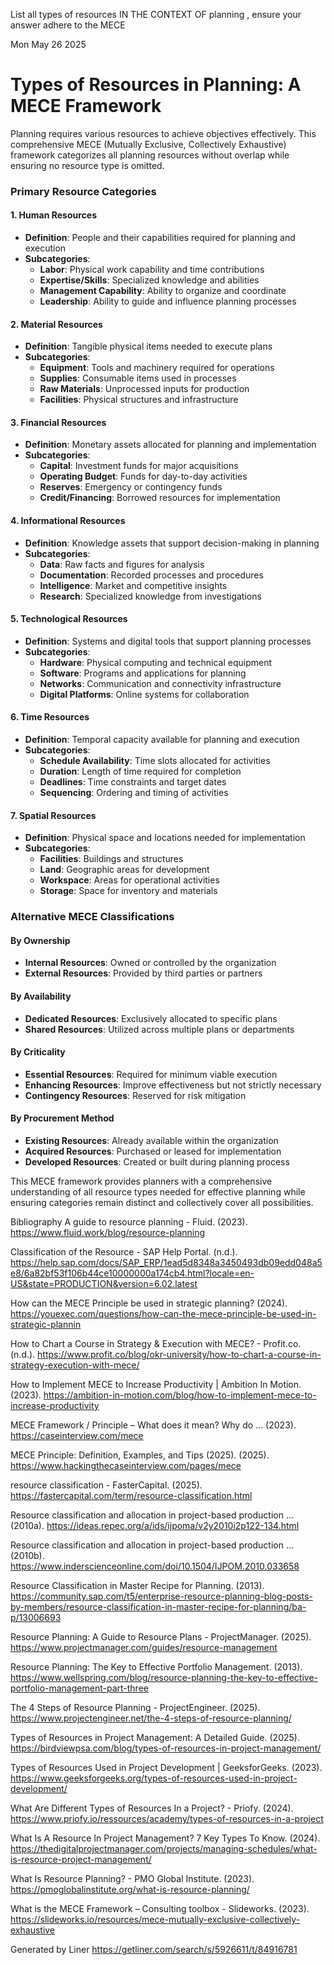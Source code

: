 List all types of resources IN THE CONTEXT OF planning , ensure your answer adhere to the MECE

Mon May 26 2025

# Types of Resources in Planning: A MECE Framework

Planning requires various resources to achieve objectives effectively. This comprehensive MECE (Mutually Exclusive, Collectively Exhaustive) framework categorizes all planning resources without overlap while ensuring no resource type is omitted.

### Primary Resource Categories

#### 1. Human Resources
- **Definition**: People and their capabilities required for planning and execution
- **Subcategories**:
  - **Labor**: Physical work capability and time contributions
  - **Expertise/Skills**: Specialized knowledge and abilities
  - **Management Capability**: Ability to organize and coordinate
  - **Leadership**: Ability to guide and influence planning processes

#### 2. Material Resources
- **Definition**: Tangible physical items needed to execute plans
- **Subcategories**:
  - **Equipment**: Tools and machinery required for operations
  - **Supplies**: Consumable items used in processes
  - **Raw Materials**: Unprocessed inputs for production
  - **Facilities**: Physical structures and infrastructure

#### 3. Financial Resources
- **Definition**: Monetary assets allocated for planning and implementation
- **Subcategories**:
  - **Capital**: Investment funds for major acquisitions
  - **Operating Budget**: Funds for day-to-day activities
  - **Reserves**: Emergency or contingency funds
  - **Credit/Financing**: Borrowed resources for implementation

#### 4. Informational Resources
- **Definition**: Knowledge assets that support decision-making in planning
- **Subcategories**:
  - **Data**: Raw facts and figures for analysis
  - **Documentation**: Recorded processes and procedures
  - **Intelligence**: Market and competitive insights
  - **Research**: Specialized knowledge from investigations

#### 5. Technological Resources
- **Definition**: Systems and digital tools that support planning processes
- **Subcategories**:
  - **Hardware**: Physical computing and technical equipment
  - **Software**: Programs and applications for planning
  - **Networks**: Communication and connectivity infrastructure
  - **Digital Platforms**: Online systems for collaboration

#### 6. Time Resources
- **Definition**: Temporal capacity available for planning and execution
- **Subcategories**:
  - **Schedule Availability**: Time slots allocated for activities
  - **Duration**: Length of time required for completion
  - **Deadlines**: Time constraints and target dates
  - **Sequencing**: Ordering and timing of activities

#### 7. Spatial Resources
- **Definition**: Physical space and locations needed for implementation
- **Subcategories**:
  - **Facilities**: Buildings and structures
  - **Land**: Geographic areas for development
  - **Workspace**: Areas for operational activities
  - **Storage**: Space for inventory and materials

### Alternative MECE Classifications

#### By Ownership
- **Internal Resources**: Owned or controlled by the organization
- **External Resources**: Provided by third parties or partners

#### By Availability
- **Dedicated Resources**: Exclusively allocated to specific plans
- **Shared Resources**: Utilized across multiple plans or departments

#### By Criticality
- **Essential Resources**: Required for minimum viable execution
- **Enhancing Resources**: Improve effectiveness but not strictly necessary
- **Contingency Resources**: Reserved for risk mitigation

#### By Procurement Method
- **Existing Resources**: Already available within the organization
- **Acquired Resources**: Purchased or leased for implementation
- **Developed Resources**: Created or built during planning process

This MECE framework provides planners with a comprehensive understanding of all resource types needed for effective planning while ensuring categories remain distinct and collectively cover all possibilities.

Bibliography
A guide to resource planning - Fluid. (2023). https://www.fluid.work/blog/resource-planning

Classification of the Resource - SAP Help Portal. (n.d.). https://help.sap.com/docs/SAP_ERP/1ead5d8348a3450493db09edd048a5e8/6a82bf53f106b44ce10000000a174cb4.html?locale=en-US&state=PRODUCTION&version=6.02.latest

How can the MECE Principle be used in strategic planning? (2024). https://youexec.com/questions/how-can-the-mece-principle-be-used-in-strategic-plannin

How to Chart a Course in Strategy & Execution with MECE? - Profit.co. (n.d.). https://www.profit.co/blog/okr-university/how-to-chart-a-course-in-strategy-execution-with-mece/

How to Implement MECE to Increase Productivity | Ambition In Motion. (2023). https://ambition-in-motion.com/blog/how-to-implement-mece-to-increase-productivity

MECE Framework / Principle – What does it mean? Why do ... (2023). https://caseinterview.com/mece

MECE Principle: Definition, Examples, and Tips (2025). (2025). https://www.hackingthecaseinterview.com/pages/mece

resource classification - FasterCapital. (2025). https://fastercapital.com/term/resource-classification.html

Resource classification and allocation in project-based production ... (2010a). https://ideas.repec.org/a/ids/ijpoma/v2y2010i2p122-134.html

Resource classification and allocation in project-based production ... (2010b). https://www.inderscienceonline.com/doi/10.1504/IJPOM.2010.033658

Resource Classification in Master Recipe for Planning. (2013). https://community.sap.com/t5/enterprise-resource-planning-blog-posts-by-members/resource-classification-in-master-recipe-for-planning/ba-p/13006693

Resource Planning: A Guide to Resource Plans - ProjectManager. (2025). https://www.projectmanager.com/guides/resource-management

Resource Planning: The Key to Effective Portfolio Management. (2013). https://www.wellspring.com/blog/resource-planning-the-key-to-effective-portfolio-management-part-three

The 4 Steps of Resource Planning - ProjectEngineer. (2025). https://www.projectengineer.net/the-4-steps-of-resource-planning/

Types of Resources in Project Management: A Detailed Guide. (2025). https://birdviewpsa.com/blog/types-of-resources-in-project-management/

Types of Resources Used in Project Development | GeeksforGeeks. (2023). https://www.geeksforgeeks.org/types-of-resources-used-in-project-development/

What Are Different Types of Resources In a Project? - Priofy. (2024). https://www.priofy.io/ressources/academy/types-of-resources-in-a-project

What Is A Resource In Project Management? 7 Key Types To Know. (2024). https://thedigitalprojectmanager.com/projects/managing-schedules/what-is-resource-project-management/

What Is Resource Planning? - PMO Global Institute. (2023). https://pmoglobalinstitute.org/what-is-resource-planning/

What is the MECE Framework – Consulting toolbox - Slideworks. (2023). https://slideworks.io/resources/mece-mutually-exclusive-collectively-exhaustive



Generated by Liner
https://getliner.com/search/s/5926611/t/84916781